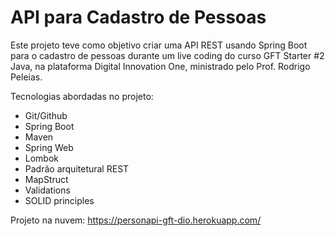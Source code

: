 # API para Cadastro de Pessoas

Este projeto teve como objetivo criar uma API REST usando Spring Boot para o cadastro de pessoas durante um live coding do curso GFT Starter #2 Java, na plataforma Digital Innovation One, ministrado pelo Prof. Rodrigo Peleias.

Tecnologias abordadas no projeto:

- Git/Github
- Spring Boot
- Maven
- Spring Web
- Lombok
- Padrão arquitetural REST
- MapStruct
- Validations
- SOLID principles

Projeto na nuvem: https://personapi-gft-dio.herokuapp.com/

